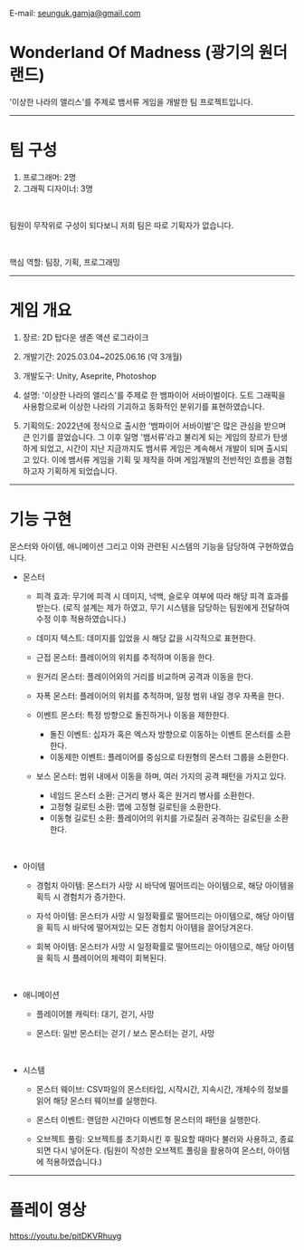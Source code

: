 E-mail: seunguk.gamja@gmail.com

# Wonderland Of Madness (광기의 원더랜드)
'이상한 나라의 앨리스'를 주제로 뱀서류 게임을 개발한 팀 프로젝트입니다.

---
# 팀 구성
1. 프로그래머: 2명
2. 그래픽 디자이너: 3명

<br>

팀원이 무작위로 구성이 되다보니 저희 팀은 따로 기획자가 없습니다.

<br>

핵심 역할: 팀장, 기획, 프로그래밍

---
# 게임 개요
1. 장르: 2D 탑다운 생존 액션 로그라이크
   
2. 개발기간: 2025.03.04~2025.06.16 (약 3개월)
   
3. 개발도구: Unity, Aseprite, Photoshop
   
4. 설명: '이상한 나라의 앨리스'를 주제로 한 뱀파이어 서바이벌이다. 도트 그래픽을 사용함으로써 이상한 나라의 기괴하고 동화적인 분위기를 표현하였습니다.
   
5. 기획의도: 2022년에 정식으로 출시한 '뱀파이어 서바이벌'은 많은 관심을 받으며 큰 인기를 끌었습니다. 그 이후 일명 '뱀서류'라고 불리게 되는 게임의 장르가 탄생하게 되었고, 시간이 지난 지금까지도 뱀서류 게임은 계속해서 개발이 되며 출시되고 있다. 이에 뱀서류 게임을 기획 및 제작을 하며 게임개발의 전반적인 흐름을 경험하고자 기획하게 되었습니다.
   
---
# 기능 구현
몬스터와 아이템, 애니메이션 그리고 이와 관련된 시스템의 기능을 담당하여 구현하였습니다.

+ 몬스터
   - 피격 효과: 무기에 피격 시 데미지, 넉백, 슬로우 여부에 따라 해당 피격 효과를 받는다. (로직 설계는 제가 하였고, 무기 시스템을 담당하는 팀원에게 전달하여 수정 이후 적용하였습니다.)

   - 데미지 텍스트: 데미지를 입었을 시 해당 값을 시각적으로 표현한다.

   - 근접 몬스터: 플레이어의 위치를 추적하며 이동을 한다.
     
   - 원거리 몬스터: 플레이어와의 거리를 비교하며 공격과 이동을 한다.
     
   - 자폭 몬스터: 플레이어의 위치를 추적하며, 일정 범위 내일 경우 자폭을 한다.
     
   - 이벤트 몬스터: 특정 방향으로 돌진하거나 이동을 제한한다.
      - 돌진 이벤트: 십자가 혹은 엑스자 방향으로 이동하는 이벤트 몬스터를 소환한다.
      - 이동제한 이벤트: 플레이어를 중심으로 타원형의 몬스터 그룹을 소환한다.
     
   - 보스 몬스터: 범위 내에서 이동을 하며, 여러 가지의 공격 패턴을 가지고 있다.
      - 네임드 몬스터 소환: 근거리 병사 혹은 원거리 병사를 소환한다.
      - 고정형 길로틴 소환: 맵에 고정형 길로틴을 소환한다.
      - 이동형 길로틴 소환: 플레이어의 위치를 가로질러 공격하는 길로틴을 소환한다.

<br>

+ 아이템
   - 경험치 아이템: 몬스터가 사망 시 바닥에 떨어뜨리는 아이템으로, 해당 아이템을 획득 시 경험치가 증가한다.
     
   - 자석 아이템: 몬스터가 사망 시 일정확률로 떨어뜨리는 아이템으로, 해당 아이템을 획득 시 바닥에 떨어져있는 모든 경험치 아이템을 끌어당겨온다.
     
   - 회복 아이템: 몬스터가 사망 시 일정확률로 떨어뜨리는 아이템으로, 해당 아이템을 획득 시 플레이어의 체력이 회복된다.

<br>

+ 애니메이션
   - 플레이어블 캐릭터: 대기, 걷기, 사망
     
   - 몬스터: 일반 몬스터는 걷기 / 보스 몬스터는 걷기, 사망

<br>

+ 시스템
   - 몬스터 웨이브: CSV파일의 몬스터타입, 시작시간, 지속시간, 개체수의 정보를 읽어 해당 몬스터 웨이브를 실행한다.
     
   - 몬스터 이벤트: 랜덤한 시간마다 이벤트형 몬스터의 패턴을 실행한다.
 
   - 오브젝트 풀링: 오브젝트를 초기화시킨 후 필요할 때마다 불러와 사용하고, 종료되면 다시 넣어둔다. (팀원이 작성한 오브젝트 풀링을 활용하여 몬스터, 아이템에 적용하였습니다.)

---
# 플레이 영상

https://youtu.be/pitDKVRhuyg
